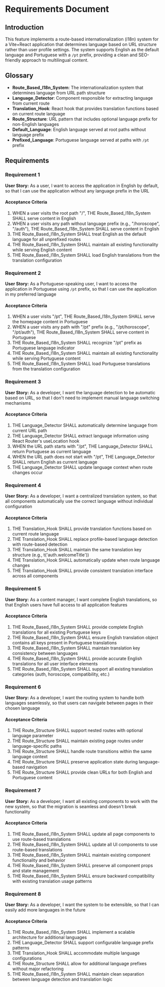 # Requirements Document

## Introduction

This feature implements a route-based internationalization (i18n) system for a Vite+React application that determines language based on URL structure rather than user profile settings. The system supports English as the default language and Portuguese with a `/pt` prefix, providing a clean and SEO-friendly approach to multilingual content.

## Glossary

- **Route_Based_I18n_System**: The internationalization system that determines language from URL path structure
- **Language_Detector**: Component responsible for extracting language from current route
- **Translation_Hook**: React hook that provides translation functions based on current route language
- **Route_Structure**: URL pattern that includes optional language prefix for non-English languages
- **Default_Language**: English language served at root paths without language prefix
- **Prefixed_Language**: Portuguese language served at paths with `/pt` prefix

## Requirements

### Requirement 1

**User Story:** As a user, I want to access the application in English by default, so that I can use the application without any language prefix in the URL

#### Acceptance Criteria

1. WHEN a user visits the root path "/", THE Route_Based_I18n_System SHALL serve content in English
2. WHEN a user visits any path without language prefix (e.g., "/horoscope", "/auth"), THE Route_Based_I18n_System SHALL serve content in English
3. THE Route_Based_I18n_System SHALL treat English as the default language for all unprefixed routes
4. THE Route_Based_I18n_System SHALL maintain all existing functionality while serving English content
5. THE Route_Based_I18n_System SHALL load English translations from the translation configuration

### Requirement 2

**User Story:** As a Portuguese-speaking user, I want to access the application in Portuguese using `/pt` prefix, so that I can use the application in my preferred language

#### Acceptance Criteria

1. WHEN a user visits "/pt", THE Route_Based_I18n_System SHALL serve the homepage content in Portuguese
2. WHEN a user visits any path with "/pt" prefix (e.g., "/pt/horoscope", "/pt/auth"), THE Route_Based_I18n_System SHALL serve content in Portuguese
3. THE Route_Based_I18n_System SHALL recognize "/pt" prefix as Portuguese language indicator
4. THE Route_Based_I18n_System SHALL maintain all existing functionality while serving Portuguese content
5. THE Route_Based_I18n_System SHALL load Portuguese translations from the translation configuration

### Requirement 3

**User Story:** As a developer, I want the language detection to be automatic based on URL, so that I don't need to implement manual language switching mechanisms

#### Acceptance Criteria

1. THE Language_Detector SHALL automatically determine language from current URL path
2. THE Language_Detector SHALL extract language information using React Router's useLocation hook
3. WHEN the URL path starts with "/pt", THE Language_Detector SHALL return Portuguese as current language
4. WHEN the URL path does not start with "/pt", THE Language_Detector SHALL return English as current language
5. THE Language_Detector SHALL update language context when route changes occur

### Requirement 4

**User Story:** As a developer, I want a centralized translation system, so that all components automatically use the correct language without individual configuration

#### Acceptance Criteria

1. THE Translation_Hook SHALL provide translation functions based on current route language
2. THE Translation_Hook SHALL replace profile-based language detection with route-based detection
3. THE Translation_Hook SHALL maintain the same translation key structure (e.g., t('auth.welcomeTitle'))
4. THE Translation_Hook SHALL automatically update when route language changes
5. THE Translation_Hook SHALL provide consistent translation interface across all components

### Requirement 5

**User Story:** As a content manager, I want complete English translations, so that English users have full access to all application features

#### Acceptance Criteria

1. THE Route_Based_I18n_System SHALL provide complete English translations for all existing Portuguese keys
2. THE Route_Based_I18n_System SHALL ensure English translation object contains all keys present in Portuguese translations
3. THE Route_Based_I18n_System SHALL maintain translation key consistency between languages
4. THE Route_Based_I18n_System SHALL provide accurate English translations for all user interface elements
5. THE Route_Based_I18n_System SHALL support all existing translation categories (auth, horoscope, compatibility, etc.)

### Requirement 6

**User Story:** As a developer, I want the routing system to handle both languages seamlessly, so that users can navigate between pages in their chosen language

#### Acceptance Criteria

1. THE Route_Structure SHALL support nested routes with optional language parameter
2. THE Route_Structure SHALL maintain existing page routes under language-specific paths
3. THE Route_Structure SHALL handle route transitions within the same language context
4. THE Route_Structure SHALL preserve application state during language-based navigation
5. THE Route_Structure SHALL provide clean URLs for both English and Portuguese content

### Requirement 7

**User Story:** As a developer, I want all existing components to work with the new system, so that the migration is seamless and doesn't break functionality

#### Acceptance Criteria

1. THE Route_Based_I18n_System SHALL update all page components to use route-based translations
2. THE Route_Based_I18n_System SHALL update all UI components to use route-based translations
3. THE Route_Based_I18n_System SHALL maintain existing component functionality and behavior
4. THE Route_Based_I18n_System SHALL preserve all component props and state management
5. THE Route_Based_I18n_System SHALL ensure backward compatibility with existing translation usage patterns

### Requirement 8

**User Story:** As a developer, I want the system to be extensible, so that I can easily add more languages in the future

#### Acceptance Criteria

1. THE Route_Based_I18n_System SHALL implement a scalable architecture for additional languages
2. THE Language_Detector SHALL support configurable language prefix patterns
3. THE Translation_Hook SHALL accommodate multiple language configurations
4. THE Route_Structure SHALL allow for additional language prefixes without major refactoring
5. THE Route_Based_I18n_System SHALL maintain clean separation between language detection and translation logic